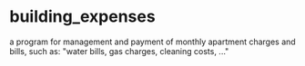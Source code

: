 # building_expenses
a program for management and payment of monthly apartment charges and bills, such as: "water bills, gas charges, cleaning costs, ..."
